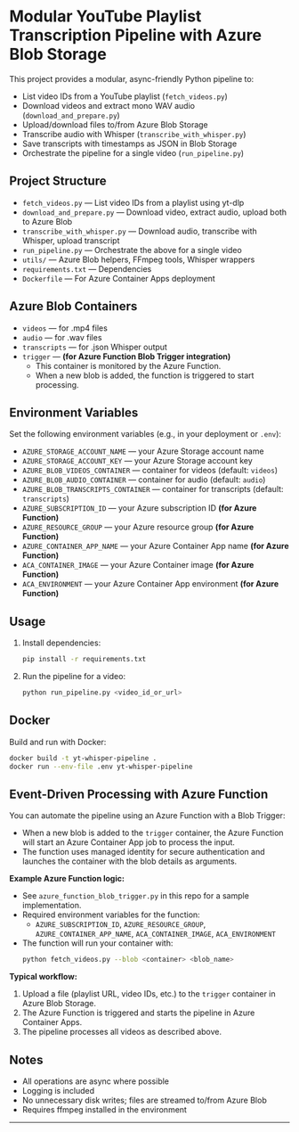 # Modular YouTube Playlist Transcription Pipeline with Azure Blob Storage

This project provides a modular, async-friendly Python pipeline to:
- List video IDs from a YouTube playlist (`fetch_videos.py`)
- Download videos and extract mono WAV audio (`download_and_prepare.py`)
- Upload/download files to/from Azure Blob Storage
- Transcribe audio with Whisper (`transcribe_with_whisper.py`)
- Save transcripts with timestamps as JSON in Blob Storage
- Orchestrate the pipeline for a single video (`run_pipeline.py`)

## Project Structure

- `fetch_videos.py` — List video IDs from a playlist using yt-dlp
- `download_and_prepare.py` — Download video, extract audio, upload both to Azure Blob
- `transcribe_with_whisper.py` — Download audio, transcribe with Whisper, upload transcript
- `run_pipeline.py` — Orchestrate the above for a single video
- `utils/` — Azure Blob helpers, FFmpeg tools, Whisper wrappers
- `requirements.txt` — Dependencies
- `Dockerfile` — For Azure Container Apps deployment

## Azure Blob Containers
- `videos` — for .mp4 files
- `audio` — for .wav files
- `transcripts` — for .json Whisper output
- `trigger` — **(for Azure Function Blob Trigger integration)**
  - This container is monitored by the Azure Function.
  - When a new blob is added, the function is triggered to start processing.

## Environment Variables
Set the following environment variables (e.g., in your deployment or `.env`):
- `AZURE_STORAGE_ACCOUNT_NAME` — your Azure Storage account name
- `AZURE_STORAGE_ACCOUNT_KEY` — your Azure Storage account key
- `AZURE_BLOB_VIDEOS_CONTAINER` — container for videos (default: `videos`)
- `AZURE_BLOB_AUDIO_CONTAINER` — container for audio (default: `audio`)
- `AZURE_BLOB_TRANSCRIPTS_CONTAINER` — container for transcripts (default: `transcripts`)
- `AZURE_SUBSCRIPTION_ID` — your Azure subscription ID **(for Azure Function)**
- `AZURE_RESOURCE_GROUP` — your Azure resource group **(for Azure Function)**
- `AZURE_CONTAINER_APP_NAME` — your Azure Container App name **(for Azure Function)**
- `ACA_CONTAINER_IMAGE` — your Azure Container image **(for Azure Function)**
- `ACA_ENVIRONMENT` — your Azure Container App environment **(for Azure Function)**

## Usage
1. Install dependencies:
   ```bash
   pip install -r requirements.txt
   ```
2. Run the pipeline for a video:
   ```bash
   python run_pipeline.py <video_id_or_url>
   ```

## Docker
Build and run with Docker:
```bash
docker build -t yt-whisper-pipeline .
docker run --env-file .env yt-whisper-pipeline
```

## Event-Driven Processing with Azure Function

You can automate the pipeline using an Azure Function with a Blob Trigger:
- When a new blob is added to the `trigger` container, the Azure Function will start an Azure Container App job to process the input.
- The function uses managed identity for secure authentication and launches the container with the blob details as arguments.

**Example Azure Function logic:**
- See `azure_function_blob_trigger.py` in this repo for a sample implementation.
- Required environment variables for the function:
  - `AZURE_SUBSCRIPTION_ID`, `AZURE_RESOURCE_GROUP`, `AZURE_CONTAINER_APP_NAME`, `ACA_CONTAINER_IMAGE`, `ACA_ENVIRONMENT`
- The function will run your container with:
  ```bash
  python fetch_videos.py --blob <container> <blob_name>
  ```

**Typical workflow:**
1. Upload a file (playlist URL, video IDs, etc.) to the `trigger` container in Azure Blob Storage.
2. The Azure Function is triggered and starts the pipeline in Azure Container Apps.
3. The pipeline processes all videos as described above.

## Notes
- All operations are async where possible
- Logging is included
- No unnecessary disk writes; files are streamed to/from Azure Blob
- Requires ffmpeg installed in the environment

---
